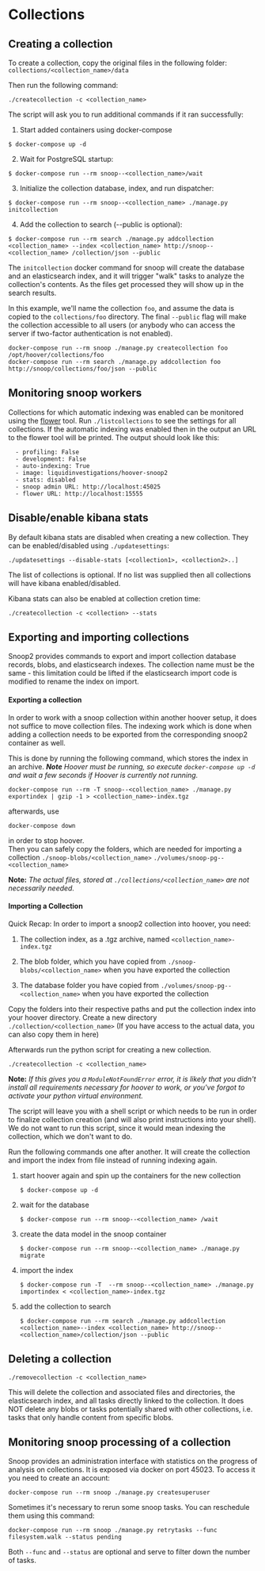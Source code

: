 # Collections


## Creating a collection
To create a collection, copy the original files in the following folder:
`collections/<collection_name>/data`

Then run the following command:
```shell
./createcollection -c <collection_name>
```

The script will ask you to run additional commands if it ran successfully:

1. Start added containers using docker-compose  
```shell
$ docker-compose up -d
```

2. Wait for PostgreSQL startup:  
```shell
$ docker-compose run --rm snoop--<collection_name>/wait
```

3. Initialize the collection database, index, and run dispatcher:  
```shell
$ docker-compose run --rm snoop--<collection_name> ./manage.py initcollection
``` 

4. Add the collection to search (--public is optional):  
```shell
$ docker-compose run --rm search ./manage.py addcollection <collection_name> --index <collection_name> http://snoop--<collection_name> /collection/json --public
```

The `initcollection` docker command for snoop will create the database and an elasticsearch index, and it will trigger "walk" tasks to analyze the collection's contents. As the files get processed they will show up in the search results.

In this example, we'll name the collection `foo`, and assume the data is copied
to the `collections/foo` directory. The final `--public` flag will make the
collection accessible to all users (or anybody who can access the server if
two-factor authentication is not enabled).

```shell
docker-compose run --rm snoop ./manage.py createcollection foo /opt/hoover/collections/foo
docker-compose run --rm search ./manage.py addcollection foo http://snoop/collections/foo/json --public
```

## Monitoring snoop workers
Collections for which automatic indexing was enabled can be monitored using the
[flower](https://flower.readthedocs.io/en/latest/) tool. Run `./listcollections`
to see the settings for all collections. If the automatic indexing was enabled
then in the output an URL to the flower tool will be printed. The output should
look like this:
```1. FL15
  - profiling: False
  - development: False
  - auto-indexing: True
  - image: liquidinvestigations/hoover-snoop2
  - stats: disabled
  - snoop admin URL: http://localhost:45025
  - flower URL: http://localhost:15555
```

## Disable/enable kibana stats
By default kibana stats are disabled when creating a new collection. They can be
enabled/disabled using `./updatesettings`:
```./updatesettings --enable-stats [<collection1>, <collection2>..]
./updatesettings --disable-stats [<collection1>, <collection2>..]
```
The list of collections is optional. If no list was supplied then all collections
will have kibana enabled/disabled.

Kibana stats can also be enabled at collection cretion time:
```shell
./createcollection -c <collection> --stats
```

## Exporting and importing collections
Snoop2 provides commands to export and import collection database records,
blobs, and elasticsearch indexes. The collection name must be the same - this
limitation could be lifted if the elasticsearch import code is modified to
rename the index on import.


#### Exporting a collection 

In order to work with a snoop collection within another hoover setup, it does not suffice to move collection files. The indexing work which is done when adding a collection needs to be exported from the corresponding snoop2 container as well.

This is done by running the following command, which stores the index in an archive.
***Note***
*Hoover must be running, so execute `docker-compose up -d` and wait a few seconds if Hoover is currently not running.*

```shell
docker-compose run --rm -T snoop--<collection_name> ./manage.py exportindex | gzip -1 > <collection_name>-index.tgz
```
afterwards, use

```shell
docker-compose down
```
in order to stop hoover.  
Then you can safely copy the folders, which are needed for importing a collection
`./snoop-blobs/<collection_name>`
`./volumes/snoop-pg--<collection_name>`

**Note:**
*The actual files, stored at `./collections/<collection_name>` are not necessarily needed.*


#### Importing a Collection

Quick Recap: In order to import a snoop2 collection into hoover, you need:

1. The collection index, as a .tgz archive, named `<collection_name>-index.tgz`

2. The blob folder, which you have copied from `./snoop-blobs/<collection_name>` when you have exported the collection 

3. The database folder you have copied from `./volumes/snoop-pg--<collection_name>` when you have exported the collection

Copy the folders into their respective paths and put the collection index into your hoover directory.
Create a new directory `./collection/<collection_name>` (If you have access to the actual data, you can also copy them in here)

Afterwards run the python script for creating a new collection. 
```shell
./createcollection -c <collection_name>
```
**Note:**
*If this gives you a `ModuleNotFoundError` error, it is likely that you didn't install all requirements necessary for hoover to work, or you've forgot to activate your python virtual environment.*

The script will leave you with a shell script or which needs to be run in order to finalize collection creation (and will also print instructions into your shell). We do not want to run this script, since it would mean indexing the collection, which we don't want to do. 

Run the following commands one after another. It will create the collection and import the index from file instead of running indexing again.


1. start hoover again and spin up the containers for the new collection  
    ```shell
    $ docker-compose up -d
    ```

2. wait for the database  
    ```shell
    $ docker-compose run --rm snoop--<collection_name> /wait
    ```

3. create the data model in the snoop container  
    ```shell
    $ docker-compose run --rm snoop--<collection_name> ./manage.py migrate
    ```

4. import the index  
    ```shell
    $ docker-compose run -T  --rm snoop--<collection_name> ./manage.py importindex < <collection_name>-index.tgz
    ```

5. add the collection to search  
    ```shell
    $ docker-compose run --rm search ./manage.py addcollection <collection_name>--index <collection_name> http://snoop--<collection_name>/collection/json --public
    ```



## Deleting a collection
```shell
./removecollection -c <collection_name>
```

This will delete the collection and associated files and directories, the
elasticsearch index, and all tasks directly linked to the collection. It does
NOT delete any blobs or tasks potentially shared with other collections, i.e.
tasks that only handle content from specific blobs.


## Monitoring snoop processing of a collection
Snoop provides an administration interface with statistics on the progress of
analysis on collections. It is exposed via docker on port 45023. To access it
you need to create an account:

```shell
docker-compose run --rm snoop ./manage.py createsuperuser
```

Sometimes it's necessary to rerun some snoop tasks. You can reschedule them
using this command:

```shell
docker-compose run --rm snoop ./manage.py retrytasks --func filesystem.walk --status pending
```

Both `--func` and `--status` are optional and serve to filter down the number
of tasks.
